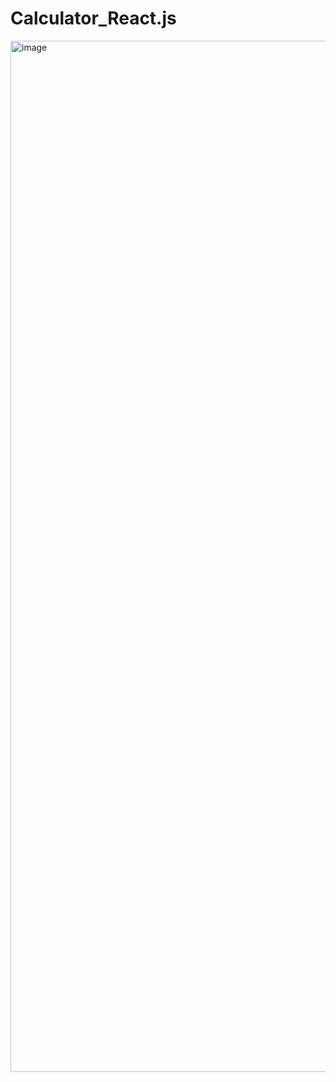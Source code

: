 # Calculator_React.js

<img width="3020" height="1650" alt="image" src="https://github.com/user-attachments/assets/7d2127c8-7b49-4d7d-ab50-1a4b57fefcc8" />
